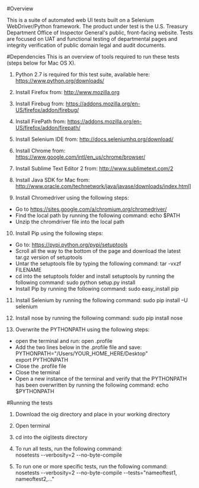 #Overview

This is a suite of automated web UI tests built on a Selenium WebDriver/Python framework. The product under test is the U.S. Treasury Department Office of Inspector General's public, front-facing website. Tests are focused on UAT and functional testing of departmental pages and integrity verification of public domain legal and audit documents. 

#Dependencies
This is an overview of tools required to run these tests (steps below for Mac OS X).

1. Python 2.7 is required for this test suite, available here: https://www.python.org/downloads/

2. Install Firefox from: http://www.mozilla.org

3. Install Firebug from: https://addons.mozilla.org/en-US/firefox/addon/firebug/

4. Install FirePath from: https://addons.mozilla.org/en-US/firefox/addon/firepath/

5. Install Selenium IDE from: http://docs.seleniumhq.org/download/

6. Install Chrome from: https://www.google.com/intl/en_us/chrome/browser/

7. Install Sublime Text Editor 2 from: http://www.sublimetext.com/2

8. Install Java SDK for Mac from: http://www.oracle.com/technetwork/java/javase/downloads/index.html]

9. Install Chromedriver using the following steps:
  - Go to https://sites.google.com/a/chromium.org/chromedriver/
  - Find the local path by running the following command: 
    echo $PATH
  - Unzip the chromdriver file into the local path

10. Install Pip using the following steps:
  - Go to: https://pypi.python.org/pypi/setuptools
  - Scroll all the way to the bottom of the page and download the latest tar.gz version of setuptools
  - Untar the setuptools file by typing the following command: tar -vxzf FILENAME
  - cd into the setuptools folder and install setuptools by running the following command: 
    sudo python setup.py install
  - Install Pip by running the following command: 
    sudo easy_install pip

11. Install Selenium by running the following command: 
    sudo pip install –U selenium

12. Install nose by running the following command: 
    sudo pip install nose

13. Overwrite the PYTHONPATH using the following steps:
  - open the terminal and run: open .profile
  - Add the two lines below in the .profile file and save: <br />
    PYTHONPATH="/Users/YOUR_HOME_HERE/Desktop"<br />
    export PYTHONPATH<br />
  - Close the .profile file
  - Close the terminal
  - Open a new instance of the terminal and verify that the PYTHONPATH has been overwritten by running the following command:
    echo $PYTHONPATH

#Running the tests

1. Download the oig directory and place in your working directory 

2. Open terminal

3. cd into the oig\tests directory

4. To run all tests, run the following command: <br />
    nosetests --verbosity=2 --no-byte-compile

5. To run one or more specific tests, run the following command: <br />
    nosetests --verbosity=2 --no-byte-compile --tests="nameoftest1, nameoftest2,..."
